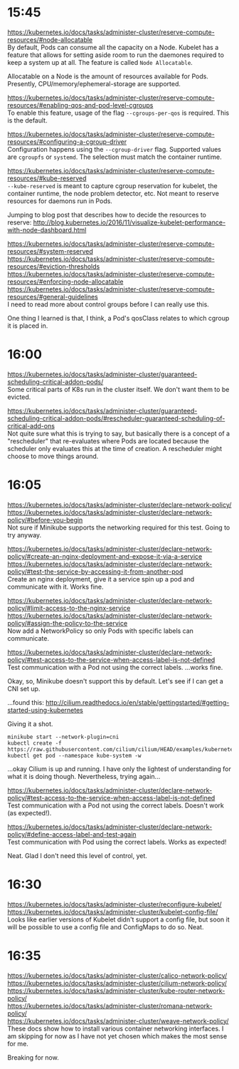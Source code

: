 # 15:45
https://kubernetes.io/docs/tasks/administer-cluster/reserve-compute-resources/#node-allocatable  
By default, Pods can consume all the capacity on a Node. Kubelet has a
feature that allows for setting aside room to run the daemones required to
keep a system up at all. The feature is called `Node Allocatable`.

Allocatable on a Node is the amount of resources available for Pods.
Presently, CPU/memory/ephemeral-storage are supported.

https://kubernetes.io/docs/tasks/administer-cluster/reserve-compute-resources/#enabling-qos-and-pod-level-cgroups  
To enable this feature, usage of the flag `--cgroups-per-qos` is required.
This is the default.

https://kubernetes.io/docs/tasks/administer-cluster/reserve-compute-resources/#configuring-a-cgroup-driver  
Configuration happens using the `--cgroup-driver` flag. Supported values are
`cgroupfs` or `systemd`. The selection must match the container runtime.

https://kubernetes.io/docs/tasks/administer-cluster/reserve-compute-resources/#kube-reserved  
`--kube-reserved` is meant to capture cgroup reservation for kubelet, the
container runtime, the node problem detector, etc. Not meant to reserve
resources for daemons run in Pods.

Jumping to blog post that describes how to decide the resources to reserve:
http://blog.kubernetes.io/2016/11/visualize-kubelet-performance-with-node-dashboard.html  

https://kubernetes.io/docs/tasks/administer-cluster/reserve-compute-resources/#system-reserved  
https://kubernetes.io/docs/tasks/administer-cluster/reserve-compute-resources/#eviction-thresholds  
https://kubernetes.io/docs/tasks/administer-cluster/reserve-compute-resources/#enforcing-node-allocatable  
https://kubernetes.io/docs/tasks/administer-cluster/reserve-compute-resources/#general-guidelines  
I need to read more about control groups before I can really use this.

One thing I learned is that, I think, a Pod's qosClass relates to which
cgroup it is placed in.

# 16:00
https://kubernetes.io/docs/tasks/administer-cluster/guaranteed-scheduling-critical-addon-pods/  
Some critical parts of K8s run in the cluster itself. We don't want them to
be evicted.

https://kubernetes.io/docs/tasks/administer-cluster/guaranteed-scheduling-critical-addon-pods/#rescheduler-guaranteed-scheduling-of-critical-add-ons  
Not quite sure what this is trying to say, but basically there is a concept
of a "rescheduler" that re-evaluates where Pods are located because the
scheduler only evaluates this at the time of creation. A rescheduler might
choose to move things around.

# 16:05
https://kubernetes.io/docs/tasks/administer-cluster/declare-network-policy/  
https://kubernetes.io/docs/tasks/administer-cluster/declare-network-policy/#before-you-begin  
Not sure if Minikube supports the networking required for this test. Going
to try anyway.

https://kubernetes.io/docs/tasks/administer-cluster/declare-network-policy/#create-an-nginx-deployment-and-expose-it-via-a-service  
https://kubernetes.io/docs/tasks/administer-cluster/declare-network-policy/#test-the-service-by-accessing-it-from-another-pod  
Create an nginx deployment, give it a service spin up a pod and communicate
with it. Works fine.

https://kubernetes.io/docs/tasks/administer-cluster/declare-network-policy/#limit-access-to-the-nginx-service  
https://kubernetes.io/docs/tasks/administer-cluster/declare-network-policy/#assign-the-policy-to-the-service  
Now add a NetworkPolicy so only Pods with specific labels can communicate.

https://kubernetes.io/docs/tasks/administer-cluster/declare-network-policy/#test-access-to-the-service-when-access-label-is-not-defined  
Test communication with a Pod not using the correct labels.
...works fine.

Okay, so, Minikube doesn't support this by default. Let's see if I can get
a CNI set up.

...found this:
http://cilium.readthedocs.io/en/stable/gettingstarted/#getting-started-using-kubernetes  

Giving it a shot.
```
minikube start --network-plugin=cni
kubectl create -f https://raw.githubusercontent.com/cilium/cilium/HEAD/examples/kubernetes/cilium.yaml
kubectl get pod --namespace kube-system -w
```

...okay Cilium is up and running. I have only the lightest of understanding
for what it is doing though. Nevertheless, trying again...

https://kubernetes.io/docs/tasks/administer-cluster/declare-network-policy/#test-access-to-the-service-when-access-label-is-not-defined  
Test communication with a Pod not using the correct labels.
Doesn't work (as expected!).

https://kubernetes.io/docs/tasks/administer-cluster/declare-network-policy/#define-access-label-and-test-again  
Test communication with Pod using the correct labels.
Works as expected!

Neat. Glad I don't need this level of control, yet.

# 16:30
https://kubernetes.io/docs/tasks/administer-cluster/reconfigure-kubelet/  
https://kubernetes.io/docs/tasks/administer-cluster/kubelet-config-file/  
Looks like earlier versions of Kubelet didn't support a config file, but
soon it will be possible to use a config file and ConfigMaps to do so.
Neat.

# 16:35
https://kubernetes.io/docs/tasks/administer-cluster/calico-network-policy/  
https://kubernetes.io/docs/tasks/administer-cluster/cilium-network-policy/  
https://kubernetes.io/docs/tasks/administer-cluster/kube-router-network-policy/  
https://kubernetes.io/docs/tasks/administer-cluster/romana-network-policy/  
https://kubernetes.io/docs/tasks/administer-cluster/weave-network-policy/  
These docs show how to install various container networking interfaces. I am
skipping for now as I have not yet chosen which makes the most sense for me.

Breaking for now.
